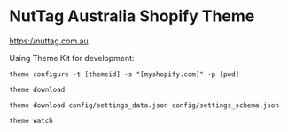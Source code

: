# NutTag Australia Shopify Theme

https://nuttag.com.au

Using Theme Kit for development:
```
theme configure -t [themeid] -s "[myshopify.com]" -p [pwd]

theme download

theme download config/settings_data.json config/settings_schema.json

theme watch
```
